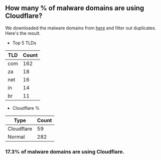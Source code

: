 ## How many % of malware domains are using Cloudflare?


We downloaded the malware domains from [here](https://urlhaus.abuse.ch) and filter out duplicates.
Here's the result.


[//]: # (start replacement)


- Top 5 TLDs

| TLD | Count |
| --- | --- |
| com | 162 |
| za | 18 |
| net | 16 |
| in | 14 |
| br | 11 |


- Cloudflare %

| Type | Count |
| --- | --- |
| Cloudflare | 59 |
| Normal | 282 |


### 17.3% of malware domains are using Cloudflare.